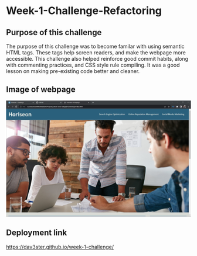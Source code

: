 # Week-1-Challenge-Refactoring

## Purpose of this challenge

The purpose of this challenge was to become familar with using semantic HTML tags. These tags help screen readers, and
make the webpage more accessible. This challenge also helped reinforce good commit habits, along with commenting practices, and CSS style rule compiling. It was a good lesson on making pre-existing code better and cleaner. 

## Image of webpage
 
![Image](./assets/images/Readme-image.jpg)

## Deployment link

https://dav3ster.github.io/week-1-challenge/

